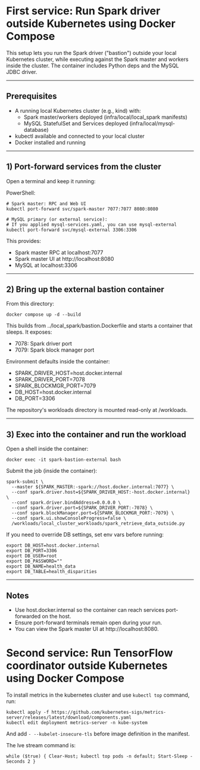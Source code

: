 # First service: Run Spark driver outside Kubernetes using Docker Compose

This setup lets you run the Spark driver ("bastion") outside your local Kubernetes cluster, while executing against the Spark master and workers inside the cluster. The container includes Python deps and the MySQL JDBC driver.

---
## Prerequisites
- A running local Kubernetes cluster (e.g., kind) with:
  - Spark master/workers deployed (infra/local/local_spark manifests)
  - MySQL StatefulSet and Services deployed (infra/local/mysql-database)
- kubectl available and connected to your local cluster
- Docker installed and running

---
## 1) Port-forward services from the cluster
Open a terminal and keep it running:

PowerShell:

```
# Spark master: RPC and Web UI
kubectl port-forward svc/spark-master 7077:7077 8080:8080

# MySQL primary (or external service):
# If you applied mysql-services.yaml, you can use mysql-external
kubectl port-forward svc/mysql-external 3306:3306
```

This provides:
- Spark master RPC at localhost:7077
- Spark master UI at http://localhost:8080
- MySQL at localhost:3306

---
## 2) Bring up the external bastion container
From this directory:

```
docker compose up -d --build
```

This builds from ../local_spark/bastion.Dockerfile and starts a container that sleeps. It exposes:
- 7078: Spark driver port
- 7079: Spark block manager port

Environment defaults inside the container:
- SPARK_DRIVER_HOST=host.docker.internal
- SPARK_DRIVER_PORT=7078
- SPARK_BLOCKMGR_PORT=7079
- DB_HOST=host.docker.internal
- DB_PORT=3306

The repository's workloads directory is mounted read-only at /workloads.

---
## 3) Exec into the container and run the workload
Open a shell inside the container:

```
docker exec -it spark-bastion-external bash
```

Submit the job (inside the container):

```
spark-submit \
  --master ${SPARK_MASTER:-spark://host.docker.internal:7077} \
  --conf spark.driver.host=${SPARK_DRIVER_HOST:-host.docker.internal} \
  --conf spark.driver.bindAddress=0.0.0.0 \
  --conf spark.driver.port=${SPARK_DRIVER_PORT:-7078} \
  --conf spark.blockManager.port=${SPARK_BLOCKMGR_PORT:-7079} \
  --conf spark.ui.showConsoleProgress=false \
  /workloads/local_cluster_workloads/spark_retrieve_data_outside.py
```

If you need to override DB settings, set env vars before running:

```
export DB_HOST=host.docker.internal
export DB_PORT=3306
export DB_USER=root
export DB_PASSWORD=""
export DB_NAME=health_data
export DB_TABLE=health_disparities
```

---
## Notes
- Use host.docker.internal so the container can reach services port-forwarded on the host.
- Ensure port-forward terminals remain open during your run.
- You can view the Spark master UI at http://localhost:8080.

# Second service: Run TensorFlow coordinator outside Kubernetes using Docker Compose

To install metrics in the kubernetes cluster and use `kubectl top` command, run:

```
kubectl apply -f https://github.com/kubernetes-sigs/metrics-server/releases/latest/download/components.yaml
kubectl edit deployment metrics-server -n kube-system
```
And add `- --kubelet-insecure-tls` before image definition in the manifest.

The lve stream command is:
```
while ($true) { Clear-Host; kubectl top pods -n default; Start-Sleep -Seconds 2 }
```